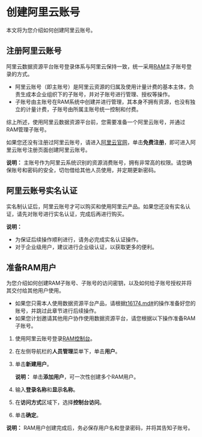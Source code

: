 # 创建阿里云账号

本文将为您介绍如何创建阿里云账号。

## 注册阿里云账号

阿里云数据资源平台账号登录体系与阿里云保持一致，统一采用[RAM](https://help.aliyun.com/document_detail/28627.html)主子账号登录的方式。

-   阿里云账号（即主账号）是阿里云资源的归属及使用计量计费的基本主体，负责生成本企业组织下的子账号，并对子账号进行管理、授权等操作。
-   子账号由主账号在RAM系统中创建并进行管理，其本身不拥有资源，也没有独立的计量计费，子账号由所属主账号统一控制和付费。

综上所述，使用阿里云数据资源平台前，您需要准备一个阿里云账号，并通过RAM管理子账号。

如果您还没有注册过阿里云账号，请进入[阿里云官网](https://www.aliyun.com/)，单击**免费注册**，即可进入阿里云账号注册页面创建阿里云账号。

**说明：** 主账号作为阿里云系统识别的资源消费账号，拥有非常高的权限。请您确保账号和密码的安全，切勿借给其他人员使用，并定期更新密码。

## 阿里云账号实名认证

实名制认证后，阿里云账号才可以购买和使用阿里云产品。如果您还没有实名认证，请先对账号进行实名认证，完成后再进行购买。

**说明：**

-   为保证后续操作顺利进行，请务必完成实名认证操作。
-   对于企业级用户，建议进行企业级认证，以获取更多的便利。

## 准备RAM用户

为您介绍如何创建RAM子账号、子账号的访问密钥，以及如何给子账号授权并将其交付给其他用户使用。

-   如果您只需本人使用数据资源平台产品，请根据[t16174.md\#]()的操作准备好您的账号，并跳过此章节进行后续操作。
-   如果您计划邀请其他用户协作使用数据资源平台，请您根据以下操作准备RAM子账号。

1.  使用阿里云账号登录[RAM控制台](https://ram.console.aliyun.com/)。

2.  在左侧导航栏的**人员管理**菜单下，单击**用户**。

3.  单击**新建用户**。

    **说明：** 单击**添加用户**，可一次性创建多个RAM用户。

4.  输入**登录名称**和**显示名称**。

5.  在**访问方式**区域下，选择**控制台访问**。

6.  单击**确定**。


**说明：** RAM用户创建完成后，务必保存用户名和登录密码，并将其告知子账号。

